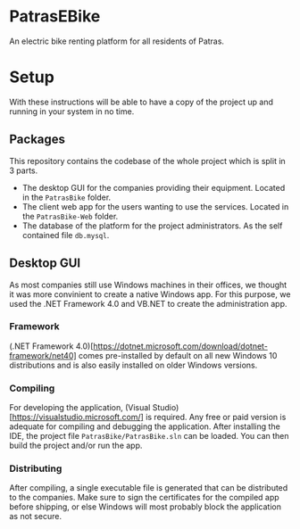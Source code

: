 # PatrasEBike
An electric bike renting platform for all residents of Patras.

# Setup
With these instructions will be able to have a copy of the project up and running in your system in no time.

## Packages
This repository contains the codebase of the whole project which is split in 3 parts.

* The desktop GUI for the companies providing their equipment. Located in the `PatrasBike` folder.
* The client web app for the users wanting to use the services. Located in the `PatrasBike-Web` folder.
* The database of the platform for the project administrators. As the self contained file `db.mysql`.

## Desktop GUI
As most companies still use Windows machines in their offices, we thought it was more convinient to create a native Windows app.
For this purpose, we used the .NET Framework 4.0 and VB.NET to create the administration app.

### Framework
(.NET Framework 4.0)[https://dotnet.microsoft.com/download/dotnet-framework/net40] comes pre-installed by default on all new Windows 10 distributions and is also easily installed on older Windows versions.

### Compiling
For developing the application, (Visual Studio)[https://visualstudio.microsoft.com/] is required. Any free or paid version is adequate for compiling and debugging the application. 
After installing the IDE, the project file `PatrasBike/PatrasBike.sln` can be loaded. You can then build the project and/or run the app.

### Distributing
After compiling, a single executable file is generated that can be distributed to the companies. Make sure to sign the certificates for the compiled app before shipping, or else Windows will most probably block the application as not secure.
